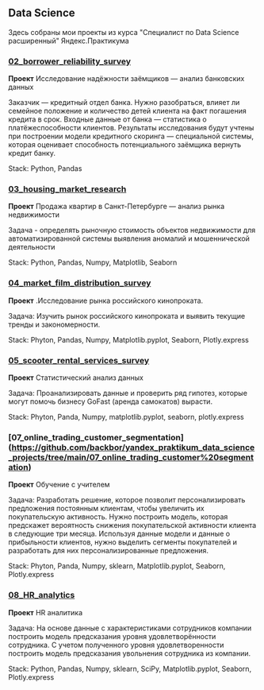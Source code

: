 ## Data Science
Здесь собраны мои проекты из курса "Специалист по Data Science расширенный" Яндекс.Практикума

### [02_borrower_reliability_survey](https://github.com/backbor/yandex_praktikum_data_science_projects/tree/main/02_borrower_reliability_survey)
**Проект** Исследование надёжности заёмщиков — анализ банковских данных

Заказчик — кредитный отдел банка. Нужно разобраться, влияет ли семейное положение и количество детей клиента на факт погашения кредита в срок. Входные данные от банка — статистика о платёжеспособности клиентов.
Результаты исследования будут учтены при построении модели кредитного скоринга — специальной системы, которая оценивает способность потенциального заёмщика вернуть кредит банку.

Stack: Python, Pandas

### [03_housing_market_research](https://github.com/backbor/yandex_praktikum_data_science_projects/tree/main/03_housing_market_research)
**Проект** Продажа квартир в Санкт-Петербурге — анализ рынка недвижимости

Задача -  определять рыночную стоимость объектов недвижимости для автоматизированной системы выявления аномалий и мошеннической деятельности

Stack: Python, Pandas, Numpy, Matplotlib, Seaborn 

### [04_market_film_distribution_survey](https://github.com/backbor/yandex_praktikum_data_science_projects/tree/main/04_market_film_distribution_survey)
**Проект** .Исследование  рынка российского кинопроката.

Задача: Изучить рынок российского кинопроката и выявить текущие тренды и закономерности.

Stack: Phyton, Pandas, Numpy,  Matplotlib.pyplot, Seaborn,  Plotly.express

### [05_scooter_rental_services_survey](https://github.com/backbor/yandex_praktikum_data_science_projects/tree/main/05_scooter_rental_services_survey)
**Проект** Статистический анализ данных

Задача:
Проанализировать данные и проверить ряд гипотез, которые могут помочь бизнесу GoFast (аренда самокатов) вырасти.

Stack: Phyton, Panda, Numpy,  matplotlib.pyplot, seaborn,  plotly.express 

### [07_online_trading_customer_segmentation] (https://github.com/backbor/yandex_praktikum_data_science_projects/tree/main/07_online_trading_customer%20segmentation)
**Проект** Обучение с учителем

Задача: Разработать решение, которое позволит персонализировать предложения постоянным клиентам, чтобы увеличить их покупательскую активность.
Нужно построить модель, которая предскажет вероятность снижения покупательской активности клиента в следующие три месяца.
Используя данные модели и данные о прибыльности клиентов, нужно выделить сегменты покупателей и разработать для них персонализированные предложения.

Stack: Phyton, Panda, Numpy, sklearn, Matplotlib.pyplot, Seaborn,  Plotly.express

### [08_HR_analytics](https://github.com/backbor/yandex_praktikum_data_science_projects/tree/main/08_HR_analytics)
**Проект** HR аналитика

Задача: На основе данные с характеристиками сотрудников компании построить модель предсказания уровня удовлетворённости сотрудника.
С учетом полученного уровня удовлетворенности построить модель предсказания увольнения сотрудника из компании.

Stack: Python, Pandas, Numpy, sklearn, SciPy, Matplotlib.pyplot, Seaborn,  Plotly.express



